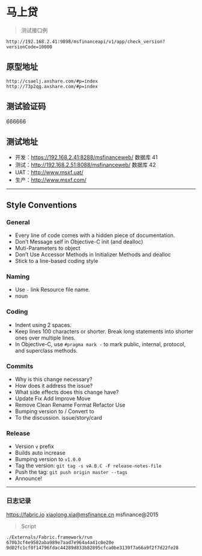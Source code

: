 # 马上贷

> 测试接口例

```
http://192.168.2.41:9898/msfinanceapi/v1/app/check_version?versionCode=10000
```

## 原型地址

```
http://csaelj.axshare.com/#p=index
http://73p2qg.axshare.com/#p=index
```

## 测试验证码

666666

## 测试地址

- 开发：https://192.168.2.41:8288/msfinanceweb/ 数据库 41
- 测试：http://192.168.2.51:8088/msfinanceweb/  数据库 42
- UAT：http://www.msxf.uat/
- 生产：http://www.msxf.com/

---

## Style Conventions

### General

- Every line of code comes with a hidden piece of documentation.
- Don’t Message self in Objective-C init (and dealloc)
- Muti-Parameters to object
- Don’t Use Accessor Methods in Initializer Methods and dealloc
- Stick to a line-based coding style

### Naming

- Use `-`  link Resource file name.
- noun

### Coding

- Indent using 2 spaces.
- Keep lines 100 characters or shorter. Break long statements into
  shorter ones over multiple lines.
- In Objective-C, use `#pragma mark -` to mark public, internal,
  protocol, and superclass methods.

### Commits

- Why is this change necessary?
- How does it address the issue?
- What side effects does this change have?
- Update Fix Add Improve Move
- Remove Clean Rename Format Refactor Use
- Bumping version to / Convert to
- To the discussion. issue/story/card

### Release

- Version `v` prefix
- Builds auto increase
- Bumping version to `v1.0.0`
- Tag the version: `git tag -s vA.B.C -F release-notes-file`
- Push the tag: `git push origin master --tags`
- Announce!

---

### 日志记录

https://fabric.io
xiaolong.xia@msfinance.cn
msfinance@2015

> Script

    ./Externals/Fabric.framework/run 670b3cf4e9582aba989e7aad7e964a4a41c0e20e 9d02fc1cf0f14796fdac44289d833b82895cfca0be3139f7a66a9f2f7d22fe28